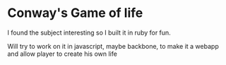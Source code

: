 # Conway's Game of life
I found the subject interesting so I built it in ruby for fun.

Will try to work on it in javascript, maybe backbone, to make it a webapp and allow player to create his own life
